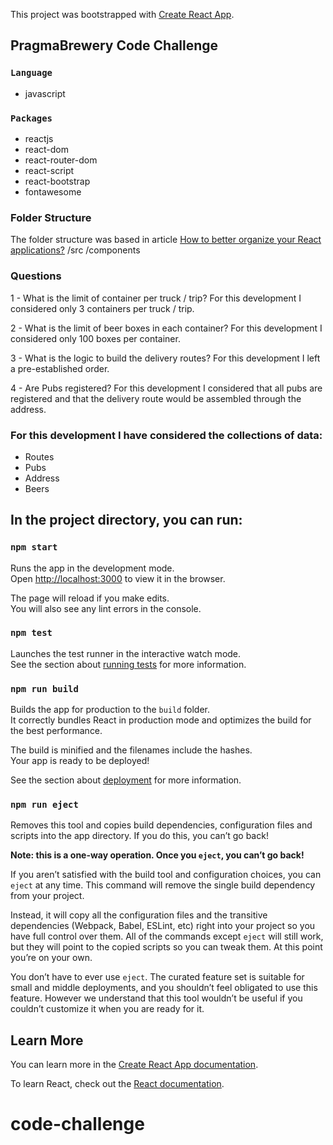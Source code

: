 This project was bootstrapped with [Create React App](https://github.com/facebook/create-react-app).

## PragmaBrewery Code Challenge

### `Language`
- javascript

### `Packages`
- reactjs
- react-dom
- react-router-dom
- react-script
- react-bootstrap
- fontawesome

### Folder Structure
The folder structure was based in article [How to better organize your React applications?](https://medium.com/@alexmngn/how-to-better-organize-your-react-applications-2fd3ea1920f1)
/src
  /components

### Questions
1 - What is the limit of container per truck / trip?
For this development I considered only 3 containers per truck / trip.

2 - What is the limit of beer boxes in each container?
For this development I considered only 100 boxes per container.

3 - What is the logic to build the delivery routes?
For this development I left a pre-established order.

4 - Are Pubs registered?
For this development I considered that all pubs are registered and that the delivery route would be assembled through the address.

### For this development I have considered the collections of data:
- Routes
- Pubs
- Address
- Beers

## In the project directory, you can run:

### `npm start`

Runs the app in the development mode.<br>
Open [http://localhost:3000](http://localhost:3000) to view it in the browser.

The page will reload if you make edits.<br>
You will also see any lint errors in the console.

### `npm test`

Launches the test runner in the interactive watch mode.<br>
See the section about [running tests](https://facebook.github.io/create-react-app/docs/running-tests) for more information.

### `npm run build`

Builds the app for production to the `build` folder.<br>
It correctly bundles React in production mode and optimizes the build for the best performance.

The build is minified and the filenames include the hashes.<br>
Your app is ready to be deployed!

See the section about [deployment](https://facebook.github.io/create-react-app/docs/deployment) for more information.

### `npm run eject`
Removes this tool and copies build dependencies, configuration files and scripts into the app directory. If you do this, you can’t go back!

**Note: this is a one-way operation. Once you `eject`, you can’t go back!**

If you aren’t satisfied with the build tool and configuration choices, you can `eject` at any time. This command will remove the single build dependency from your project.

Instead, it will copy all the configuration files and the transitive dependencies (Webpack, Babel, ESLint, etc) right into your project so you have full control over them. All of the commands except `eject` will still work, but they will point to the copied scripts so you can tweak them. At this point you’re on your own.

You don’t have to ever use `eject`. The curated feature set is suitable for small and middle deployments, and you shouldn’t feel obligated to use this feature. However we understand that this tool wouldn’t be useful if you couldn’t customize it when you are ready for it.

## Learn More

You can learn more in the [Create React App documentation](https://facebook.github.io/create-react-app/docs/getting-started).

To learn React, check out the [React documentation](https://reactjs.org/).
# code-challenge
